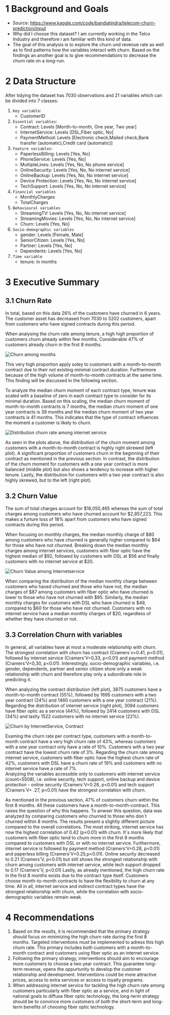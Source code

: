 # 1 Background and Goals

* Source: https://www.kaggle.com/code/bandiatindra/telecom-churn-prediction/input
* Why did I choose this dataset? I am currently working in the Telco Industry and therefore i am familiar with this kind of data.
* The goal of this analysis is to explore the churn und revenue rate as well as to find patterns how the variables interact with churn. Based on the findings an another goal is to give recommendations to decrease the churn rate on a long-run. 

# 2 Data Structure
After tidying the dataset has 7030 observations and 21 variables which can be divided into 7 classes:

1. `Key variable`: 
    * CustomerID
2. `Essential variables`:
    * Contract: Levels [Month-to-month, One year, Two year]
    * InternetService: Levels [DSL,Fiber optic, No]
    * PaymentMethod: Levels [Electronic check,Mailed check,Bank transfer (automatic),Credit card (automatic)]
3. `Feature variables`:
    * PaperlessBilling: Levels [Yes, No]
    * PhoneService: Levels [Yes, No]
    * MultipleLines: Levels [Yes, No, No phone service]
    * OnlineSecurity: Levels [Yes, No, No internet service]
    * OnlineBackup: Levels [Yes, No, No internet service]
    * Device Protection: Levels [Yes, No, No internet service]
    * TechSupport: Levels [Yes, No, No internet service]
4. `Financial variables`
    * MonthlyCharges
    * TotalCharges
5. `Behavioural variables`
    * StreamingTV: Levels [Yes, No, No internet service]
    * StreamingMovies: Levels [Yes, No, No internet service]
    * Churn: Levels [Yes, No]
6. `Socio-demographic variables`
    * gender: Levels [Female, Male]
    * SeniorCitizen: Levels [Yes, No]
    * Partner: Levels [Yes, No]
    * Dependents: Levels [Yes, No]
7. `Time variable`
    * tenure: in months


# 3 Executive Summary

## 3.1 Churn Rate
In total, based on this data 26% of the customers have churned in 6 years. The customer asset has decreased from 7030 to 5202 customers, apart from customers who have signed contracts during this period.

When analysing the churn rate among tenure, a high high proportion of customers churn already within few months. Considerable 47% of customers already churn in the first 8 months.

![Churn among months](/assets/img/churn_among_months.png)

This very high proportion apply soley to customers with a month-to-month contract due to their not existing minimal contract duration. Furthermore because of the high volume of month-to-month contracts at the same time. This finding will be discussed in the following section. 

To analyze the median churn moment of each contract type, tenure was scaled with a baseline of zero in each contract type to consider for its minimal duration. Based on this scaling, the median churn moment of month-to-month contracts is 7 months, the median churn moment of one year contracts is 39 months and the median churn moment of two year contracts is 41 months. This indicates that the type of contract influences the moment a customer is likely to churn.

![Distribution churn rate among internet service](/assets/img/distribution_internetservice_churn_yes.png)

As seen in the plots above, the distribution of the churn moment among customers with a month-to-month contract is highly right skrewed (left plot). A significant proportion of customers churn in the beginning of their contract as mentioned in the previous section. In contrast, the distribution of the churn moment for customers with a one year contract is more balanced (middle plot) but also shows a tendency to increase with higher tenure. Lastly, the distribution for customers with a two year contract is also highly skrewed, but to the left (right plot).

## 3.2 Churn Value
The sum of total charges account for $16,050,465 whereas the sum of total charges among customers who have churned account for $2,857,223. This makes a furture loss of 18% apart from customers who have signed contracts during this period.

When focusing on monthly charges, the median monthly charge of $80 among customers who have churned is generally higher compared to $64 for those who have not churned. 
Breaking down the median monthly charges among internet services, customers with fiber optic have the highest median of $92, followed by customers with DSL at $56 and finally customers with no internet service at $20. 

![Churn Value among Internetservice](/assets/img/distribution_monthly_charges_by_internet_service_and_churn.png)

When comparing the distribution of the median monthly charge between customers who haved churned and those who have not, the median charges of $87 among customers with fiber optic who have churned is lower to those who have not churned with $95. Similarly, the median monthly charges for customers with DSL who have churned is $49, compared to $60 for those who have not churned. Customers with no internet service have a median monthly charges of $20, regardless of whether they have churned or not.

## 3.3 Correlation Churn with variables

In general, all variables have at most a moderate relationship with churn. The strongest correlation with churn has contract (Cramers`v=0.41, p<0.01), followed by internet service (Cramers'V=0,33, p<0.01) and payment method (Cramers'V=0,30, p<0.01). Interestingly, socio-demographic variables, i.e. gender, dependents, partner and senior citizen show only a weak relationship with churn and therefore play only a subordinate role in predicting it.

When analyzing the contract distribution (left plot), 3875 customers have a month-to-month contract (55%), followed by 1695 customers with a two year contract (24%) and 1460 customers with a one year contract (21%). Regarding the distribution of internet service (right plot), 3094 customers have fiber optic as a service (44%), followed by 2414 customers with DSL (34%) and lastly 1522 customers with no internet service (22%).

![Churn by InternetService, Contract](/assets/img/churn_by_internetservice_contract.png)

Examing the churn rate per contract type, customers with a month-to-month contract have a very high churn rate of 43%, whereas customers with a one year contract only have a rate of 10%. Customers with a two year contract have the lowest churn rate of 3%. Regarding the churn rate among internet service, customers with fiber optic have the highest churn rate of 42%, customers with DSL have a churn rate of 19% and customers with no internet service have a rate of 7%.<br>
Analyzing the variables accessible only to customers with internet service (count=5508), i.e. online security, tech support, online backup and device protection - online security  (Cramers´V=0.28, p<0.01) and tech support (Cramers´V= .27, p<0.01) have the strongest correlation with churn.

As mentioned in the previous section, 47% of customers churn within the first 8 months. All these customers have a month-to-month-contract. This raises the question of why this happens. To anwser this question, data was analyzed by comparing customers who churned to those who don´t churned within 8 months. The results present a slightly different picture compared to the overall correlations. The most striking, internet service has now the highest correlation of 0.42 (p<0.01) with churn. It´s more likely that customers with fiber optic tend to churn more in the first 8 months compared to customers with DSL or with no internet service. Furthermore, internet service is followed by  payment method (Cramers'V=0.28, p<0.01) and paperless billing (Cramers'V=0.25,p<0.01). Online security decreased to 0.21 (Cramers'V, p<0.01) but still shows the strongest relationship with churn among customers with internet service, while tech support dropped to 0.17 (Cramers'V, p<0.01)
Lastly, as already mentioned, the high churn rate in the first 8 months exists due to the contract type itself. Customers choose month-to-month contracts to have the flexibility to churn at any time. All in all, internet service and indirect contract types have the strongest relationship with churn, while the correlation with socio-demographic variables remain weak.

# 4 Recommendations

1. Based on the results, it is recommended that the primary strategy should focus on minimizing the high churn rate during the first 8 months. Targeted interventions must be implemented to adress this high churn rate. This primary includes both customers with a month-to-month contract and customers using fiber optic as an internet service.
2. Following the primary strategy, interventions should aim to encourage more customers to choose a two year contract. This guarantee long-term revenue, opens the oppurtunity to develop the customer relationship and development. Interventions could be more attractive prices, access to extra services or access to loyalty programs.
3. When addressing internet service for tackling the high churn rate among customers particularly with fiber optic as a service, and in light of national goals to diffuse fiber optic technology, the long-term strategy should be to convince more customers of both the short-term and long-term benefits of choosing fiber optic technology. <!--Regarding of a recent study of Bearingpoint (2024*) about the acceptance of fiber optic among german households-->